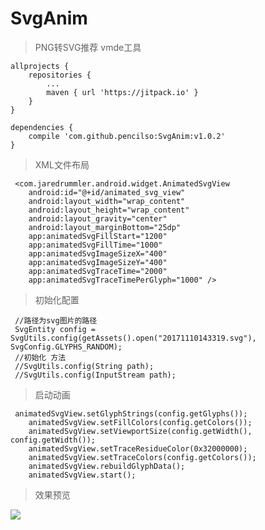 # SvgAnim
> PNG转SVG推荐 vmde工具

	allprojects {
		repositories {
			...
			maven { url 'https://jitpack.io' }
		}
	}

	dependencies {
		compile 'com.github.pencilso:SvgAnim:v1.0.2'
	}

> XML文件布局

	 <com.jaredrummler.android.widget.AnimatedSvgView
        android:id="@+id/animated_svg_view"
        android:layout_width="wrap_content"
        android:layout_height="wrap_content"
        android:layout_gravity="center"
        android:layout_marginBottom="25dp"
        app:animatedSvgFillStart="1200"
        app:animatedSvgFillTime="1000"
        app:animatedSvgImageSizeX="400"
        app:animatedSvgImageSizeY="400"
        app:animatedSvgTraceTime="2000"
        app:animatedSvgTraceTimePerGlyph="1000" />

> 初始化配置

	 //路径为svg图片的路径
	 SvgEntity config = SvgUtils.config(getAssets().open("20171110143319.svg"), SvgConfig.GLYPHS_RANDOM);
	 //初始化 方法
	 //SvgUtils.config(String path);
	 //SvgUtils.config(InputStream path);

> 启动动画

	 animatedSvgView.setGlyphStrings(config.getGlyphs());
        animatedSvgView.setFillColors(config.getColors());
        animatedSvgView.setViewportSize(config.getWidth(), config.getWidth());
        animatedSvgView.setTraceResidueColor(0x32000000);
        animatedSvgView.setTraceColors(config.getColors());
        animatedSvgView.rebuildGlyphData();
        animatedSvgView.start();

> 效果预览

![](https://i.imgur.com/ko9ErrK.gif)